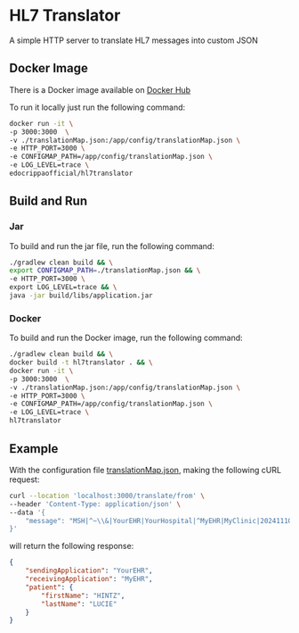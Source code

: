 # HL7 Translator

A simple HTTP server to translate HL7 messages into custom JSON

## Docker Image

There is a Docker image available on [Docker Hub](https://hub.docker.com/r/edocrippaofficial/hl7translator)

To run it locally just run the following command:

```bash
docker run -it \
-p 3000:3000  \
-v ./translationMap.json:/app/config/translationMap.json \
-e HTTP_PORT=3000 \
-e CONFIGMAP_PATH=/app/config/translationMap.json \
-e LOG_LEVEL=trace \
edocrippaofficial/hl7translator
```

## Build and Run

### Jar

To build and run the jar file, run the following command:

```bash
./gradlew clean build && \
export CONFIGMAP_PATH=./translationMap.json && \
-e HTTP_PORT=3000 \
export LOG_LEVEL=trace && \
java -jar build/libs/application.jar
```

### Docker

To build and run the Docker image, run the following command:

```bash
./gradlew clean build && \
docker build -t hl7translator . && \
docker run -it \
-p 3000:3000  \
-v ./translationMap.json:/app/config/translationMap.json \
-e HTTP_PORT=3000 \
-e CONFIGMAP_PATH=/app/config/translationMap.json \
-e LOG_LEVEL=trace \
hl7translator
```

## Example

With the configuration file [translationMap.json](./translationMap.json), making the following cURL request:

```bash
curl --location 'localhost:3000/translate/from' \
--header 'Content-Type: application/json' \
--data '{
    "message": "MSH|^~\\&|YourEHR|YourHospital|^MyEHR|MyClinic|202411101202||ADT^A28|5347022|P|2.3\rEVN|A28|202411101202\rPID||4000|4000||HINTZ^LUCIE^^MD||19431022|M||2054-5|45621 BRENNON SKYWAY^SUITE 855^NEW ANNETTA^MA^52211|GL|289-589-6398|737-832-6130||S||PATID4000^1^M10|647-316-5006|25199759^MA\rNK1|1|AUGUST^GRADY^C|WRD|||||202411101202\rNK1|2|SHERIDAN^FADEL^K|FND\rPV1|1|I|1000^2024^01||||16^SCHMIDT^LOYAL|3098^JOHNSTON^ICIE||SUR||-|||\rAL1|1||^NUTS||PRODUCES HIVES~RASH\rAL1|2||^WHEAT\rDG1|001|I10|1550|MAL NEO LIVER, PRIMARY|19880501103005|20240116210148||\rPR1|2234|M11|690^CODE495||20240814020893\rROL|6^RECORDER^ROLE^ROLE MASTER LIST|AD|CP|MAUDE^WISOKY^HEATHER|20240128100136\rGT1|1|2531|ARACELY^MOSCISKI^D\rIN1|1|965062|694752|BCBS||||55442|\rIN2|ID7542493|SSN647-316-5006\rROL|34^RECORDER^ROLE^ROLE MASTER LIST|AD|CP|EVA^BRUEN^GEORGE|20240109110112"
}' 
```

will return the following response:

```json
{
    "sendingApplication": "YourEHR",
    "receivingApplication": "MyEHR",
    "patient": {
        "firstName": "HINTZ",
        "lastName": "LUCIE"
    }
}
```